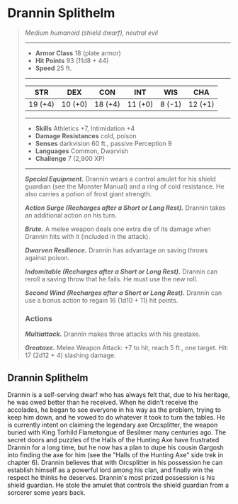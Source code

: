 # Drannin Splithelm
>*Medium humanoid (shield dwarf), neutral evil*
>___
>- **Armor Class** 18 (plate armor)
>- **Hit Points** 93 (11d8 + 44)
>- **Speed** 25 ft.
>___
>|STR|DEX|CON|INT|WIS|CHA|
>|:---:|:---:|:---:|:---:|:---:|:---:|
>|19 (+4)|10 (+0)|18 (+4)|11 (+0)|8 (-1)|12 (+1)|
>___
>- **Skills** Athletics +7, Intimidation +4
>- **Damage Resistances** cold, poison
>- **Senses** darkvision 60 ft., passive Perception 9
>- **Languages** Common, Dwarvish
>- **Challenge** 7 (2,900 XP)
>___
>***Special Equipment.*** Drannin wears a control amulet for his shield guardian (see the Monster Manual) and a ring of cold resistance. He also carries a potion of frost giant strength.  
>
>***Action Surge (Recharges after a Short or Long Rest).*** Drannin takes an additional action on his turn.  
>
>***Brute.*** A melee weapon deals one extra die of its damage when Drannin hits with it (included in the attack).  
>
>***Dwarven Resilience.*** Drannin has advantage on saving throws against poison.  
>
>***Indomitable (Recharges after a Short or Long Rest).*** Drannin can reroll a saving throw that he fails. He must use the new roll.  
>
>***Second Wind (Recharges after a Short or Long Rest).*** Drannin can use a bonus action to regain 16 (1d10 + 11) hit points.  
>
>### Actions
>***Multiattack.*** Drannin makes three attacks with his greataxe.  
>
>***Greataxe.*** Melee Weapon Attack: +7 to hit, reach 5 ft., one target. Hit: 17 (2d12 + 4) slashing damage.
## Drannin Splithelm
Drannin is a self-serving dwarf who has always felt that, due to his heritage, he was owed better than he received. When he didn't receive the accolades, he began to see everyone in his way as the problem, trying to keep him down, and he vowed to do whatever it took to turn the tables. He is currently intent on claiming the legendary axe Orcsplitter, the weapon buried with King Torhild Flametongue of Besilmer many centuries ago. The secret doors and puzzles of the Halls of the Hunting Axe have frustrated Drannin for a long time, but he now has a plan to dupe his cousin Gargosh into finding the axe for him (see the "Halls of the Hunting Axe" side trek in chapter 6). Drannin believes that with Orcsplitter in his possession he can establish himself as a powerful lord among his clan, and finally win the respect he thinks he deserves.
Drannin's most prized possession is his shield guardian. He stole the amulet that controls the shield guardian from a sorcerer some years back.